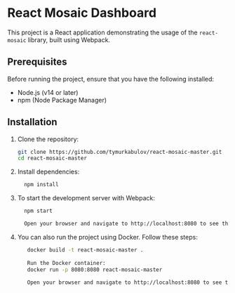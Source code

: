 # React Mosaic Dashboard

This project is a React application demonstrating the usage of the `react-mosaic` library, built using Webpack.

## Prerequisites

Before running the project, ensure that you have the following installed:

- Node.js (v14 or later)
- npm (Node Package Manager)

## Installation

1. Clone the repository:

   ```bash
   git clone https://github.com/tymurkabulov/react-mosaic-master.git
   cd react-mosaic-master
2. Install dependencies:

    ```bash
      npm install
3. To start the development server with Webpack:
   
    ```bash
      npm start
   
      Open your browser and navigate to http://localhost:8080 to see the application.
   

4. You can also run the project using Docker. Follow these steps:
   ```bash
      docker build -t react-mosaic-master .
    
      Run the Docker container:
      docker run -p 8080:8080 react-mosaic-master
      
      Open your browser and navigate to http://localhost:8080 to see the application.
